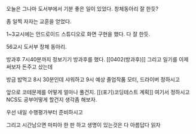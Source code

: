오늘은 그나마 도서부에서 기분 좋은 일이 있었다.
창체동아리 잘 한듯?

좀 일찍 자자는 교훈을 얻었다.

1~3교시에는 안드로이드 스튜디오로 화면 구현을 했다.
다 잘 한듯.

56교시 도서부 창체 동아리.

방과후 7시40분까지 정보기기 방과후를 했다.
[[0402(방과후)]]
그리고 일기를 이제 써보자 돈주고 샀는데

방금 밥먹고 8시 30분인데 
샤워하고 9시 예상
졸업작품 모터, 드라이버 정하시고

앞으로 코테문제를 어떻게 얼마나 풀건지.
[[(포기)코딩테스트 계획]]
여기서 정하시고
NCS도 공부어떻게 할건지 생각좀 해보자.

우선 내일 수행평가부터 준비하시고

그리고 시간남으면 마피아 한 판 하고
생명이 있는것은 다 아름답다 읽자
